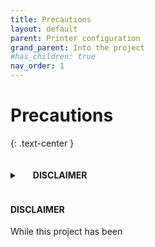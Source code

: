 ```yaml
---
title: Precautions
layout: default
parent: Printer configuration
grand_parent: Into the project
#has_children: true
nav_order: 1
---
```


# Precautions
{: .text-center }

<details>
    <summary><h4 style="display:inline-block;margin-left:1.5em"> DISCLAIMER </h4></summary>
<p>This project has been out over a year in the first public beta version which gave back impressive amount of feedback, testing, updating and inspiraton.</p>
<p>Still, even after that, there are big amounts of variables and it is not within my power to properly test every possible combination.</p>
<p>For that, I will list some possible issues that are handy o know</p>
</details>

#### DISCLAIMER
While this project has been 
